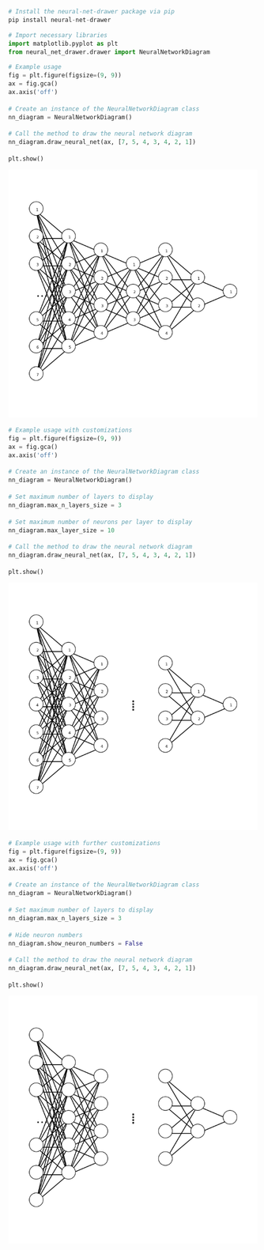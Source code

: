 <div class="cell code" collapsed="false">

``` python
# Install the neural-net-drawer package via pip
pip install neural-net-drawer

```

</div>

<div class="cell code" collapsed="false">

``` python
# Import necessary libraries
import matplotlib.pyplot as plt
from neural_net_drawer.drawer import NeuralNetworkDiagram

```

</div>

<div class="cell code" execution_count="5"
ExecuteTime="{&quot;end_time&quot;:&quot;2024-02-07T08:56:55.425789900Z&quot;,&quot;start_time&quot;:&quot;2024-02-07T08:56:55.153634700Z&quot;}"
collapsed="false">

``` python
# Example usage
fig = plt.figure(figsize=(9, 9))
ax = fig.gca()
ax.axis('off')

# Create an instance of the NeuralNetworkDiagram class
nn_diagram = NeuralNetworkDiagram()

# Call the method to draw the neural network diagram
nn_diagram.draw_neural_net(ax, [7, 5, 4, 3, 4, 2, 1])

plt.show()

```

<div class="output display_data">

![](https://raw.githubusercontent.com/EvgeniBondarev/Neural-Network-Drawer/master/img/1.png)

</div>

</div>

<div class="cell code" execution_count="13"
ExecuteTime="{&quot;end_time&quot;:&quot;2024-02-07T09:03:39.420467900Z&quot;,&quot;start_time&quot;:&quot;2024-02-07T09:03:39.268470Z&quot;}"
collapsed="false">

``` python
# Example usage with customizations
fig = plt.figure(figsize=(9, 9))
ax = fig.gca()
ax.axis('off')

# Create an instance of the NeuralNetworkDiagram class
nn_diagram = NeuralNetworkDiagram()

# Set maximum number of layers to display
nn_diagram.max_n_layers_size = 3

# Set maximum number of neurons per layer to display
nn_diagram.max_layer_size = 10

# Call the method to draw the neural network diagram
nn_diagram.draw_neural_net(ax, [7, 5, 4, 3, 4, 2, 1])

plt.show()
```

<div class="output display_data">

![](https://raw.githubusercontent.com/EvgeniBondarev/Neural-Network-Drawer/master/img/2.png)

</div>

</div>

<div class="cell code" execution_count="12"
ExecuteTime="{&quot;end_time&quot;:&quot;2024-02-07T09:01:57.191557900Z&quot;,&quot;start_time&quot;:&quot;2024-02-07T09:01:56.936069200Z&quot;}"
collapsed="false">

``` python
# Example usage with further customizations
fig = plt.figure(figsize=(9, 9))
ax = fig.gca()
ax.axis('off')

# Create an instance of the NeuralNetworkDiagram class
nn_diagram = NeuralNetworkDiagram()

# Set maximum number of layers to display
nn_diagram.max_n_layers_size = 3

# Hide neuron numbers
nn_diagram.show_neuron_numbers = False

# Call the method to draw the neural network diagram
nn_diagram.draw_neural_net(ax, [7, 5, 4, 3, 4, 2, 1])

plt.show()
```

<div class="output display_data">

![](https://raw.githubusercontent.com/EvgeniBondarev/Neural-Network-Drawer/master/img/3.png)

</div>

</div>
